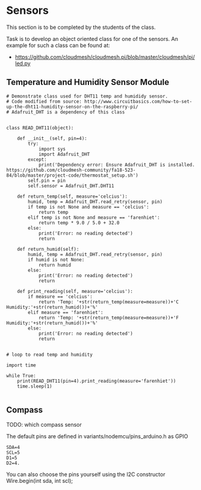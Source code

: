 Sensors
=======

This section is to be completed by the students of the class.

Task is to develop an object oriented class for one of the sensors. An
example for such a class can be found at:

-   <https://github.com/cloudmesh/cloudmesh.pi/blob/master/cloudmesh/pi/led.py>


Temperature and Humidity Sensor Module
--------------------------------------

```
# Demonstrate class used for DHT11 temp and humididy sensor.
# Code modified from source: http://www.circuitbasics.com/how-to-set-up-the-dht11-humidity-sensor-on-the-raspberry-pi/
# Adafruit_DHT is a dependency of this class


class READ_DHT11(object):

	def __init__(self, pin=4):
		try:
			import sys
			import Adafruit_DHT
		except:
			print('Dependency error: Ensure Adafruit_DHT is installed. https://github.com/cloudmesh-community/fa18-523-84/blob/master/project-code/thermostat_setup.sh') 
		self.pin = pin
		self.sensor = Adafruit_DHT.DHT11

	def return_temp(self, measure='celcius'):
		humid, temp = Adafruit_DHT.read_retry(sensor, pin)
		if temp is not None and measure == 'celcius':
			return temp
		elif temp is not None and measure == 'farenhiet':
			return temp * 9.0 / 5.0 + 32.0
		else:
			print('Error: no reading detected')
			return

	def return_humid(self):
		humid, temp = Adafruit_DHT.read_retry(sensor, pin)
		if humid is not None:
			return humid
		else:
			print('Error: no reading detected')
			return

	def print_reading(self, measure='celcius'):
		if measure == 'celcius':
			return 'Temp: '+str(return_temp(measure=measure))+'C  Humidity:'+str(return_humid())+'%'
		elif measure == 'farenhiet':
			return 'Temp: '+str(return_temp(measure=measure))+'F  Humidity:'+str(return_humid())+'%'
		else:
			print('Error: no reading detected')
			return


# loop to read temp and humidity

import time

while True:
	print(READ_DHT11(pin=4).print_reading(measure='farenhiet'))
	time.sleep(1)
        
```


Compass
-------

TODO: which compass sensor

The default pins are defined in variants/nodemcu/pins_arduino.h as GPIO

    SDA=4 
    SCL=5
    D1=5 
    D2=4.

You can also choose the pins yourself using the I2C constructor
Wire.begin(int sda, int scl);
